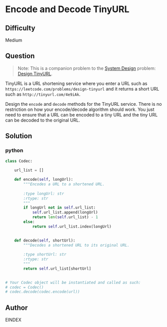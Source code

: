 # Encode and Decode TinyURL

## Difficulty
Medium

## Question
<blockquote>Note: This is a companion problem to the <a href="https://leetcode.com/discuss/interview-question/system-design/" target="_blank">System Design</a> problem: <a href="https://leetcode.com/discuss/interview-question/124658/Design-a-URL-Shortener-(-TinyURL-)-System/" target="_blank">Design TinyURL</a>.</blockquote>

<p>TinyURL is a URL shortening service where you enter a URL such as <code>https://leetcode.com/problems/design-tinyurl</code> and it returns a short URL such as <code>http://tinyurl.com/4e9iAk</code>.</p>

<p>Design the <code>encode</code> and <code>decode</code> methods for the TinyURL service. There is no restriction on how your encode/decode algorithm should work. You just need to ensure that a URL can be encoded to a tiny URL and the tiny URL can be decoded to the original URL.</p>


## Solution
### python
```python
class Codec:
    
    url_list = []

    def encode(self, longUrl):
        """Encodes a URL to a shortened URL.
        
        :type longUrl: str
        :rtype: str
        """
        if longUrl not in self.url_list:
            self.url_list.append(longUrl)
            return len(self.url_list) - 1
        else:
            return self.url_list.index(longUrl)
        

    def decode(self, shortUrl):
        """Decodes a shortened URL to its original URL.
        
        :type shortUrl: str
        :rtype: str
        """
        return self.url_list[shortUrl]
        

# Your Codec object will be instantiated and called as such:
# codec = Codec()
# codec.decode(codec.encode(url))


```

## Author
EINDEX